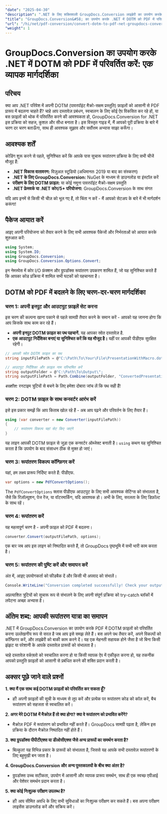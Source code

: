 ```yaml
---
"date": "2025-04-30"
"description": ".NET के लिए शक्तिशाली GroupDocs.Conversion लाइब्रेरी का उपयोग करके Microsoft Word Template फ़ाइलों (.dotm) को PDF में सहजता से रूपांतरित करना सीखें। अपने दस्तावेज़ प्रबंधन को कुशलतापूर्वक सुव्यवस्थित करें।"
"title": "GroupDocs.Conversion&#58; का उपयोग करके .NET में DOTM को PDF में परिवर्तित करें एक व्यापक मार्गदर्शिका"
"url": "/hi/net/pdf-conversion/convert-dotm-to-pdf-net-groupdocs-conversion/"
"weight": 1
---
```


# GroupDocs.Conversion का उपयोग करके .NET में DOTM को PDF में परिवर्तित करें: एक व्यापक मार्गदर्शिका

## परिचय

क्या आप .NET परिवेश में अपनी DOTM (पावरपॉइंट मैक्रो-सक्षम प्रस्तुति) फ़ाइलों को आसानी से PDF प्रारूप में बदलना चाहते हैं? चाहे आप दस्तावेज़ प्रबंधन, स्वचालन के लिए कोई ऐप विकसित कर रहे हों, या बस फ़ाइलों को थोक में परिवर्तित करने की आवश्यकता हो, GroupDocs.Conversion for .NET इस प्रक्रिया को सहज, कुशल और सीधा बनाता है। इस विस्तृत गाइड में, मैं आपको पूरी प्रक्रिया के बारे में चरण दर चरण बताऊँगा, साथ ही आवश्यक सुझाव और सर्वोत्तम अभ्यास साझा करूँगा।

## आवश्यक शर्तें

कोडिंग शुरू करने से पहले, सुनिश्चित करें कि आपके पास सुचारू रूपांतरण प्रक्रिया के लिए सभी चीजें मौजूद हैं:

- **.NET विकास वातावरण:** विज़ुअल स्टूडियो (अधिमानतः 2019 या बाद का संस्करण)
- **.NET के लिए GroupDocs.Conversion:** NuGet के माध्यम से डाउनलोड या इंस्टॉल करें
- **परीक्षण के लिए DOTM फ़ाइल:** या कोई नमूना पावरपॉइंट मैक्रो-सक्षम प्रस्तुति
- **.NET फ्रेमवर्क या .NET कोर/5+ परियोजना:** GroupDocs.Conversion के साथ संगत

यदि आप इनमें से किसी भी चीज़ को भूल गए हैं, तो चिंता न करें - मैं आपको सेटअप के बारे में भी मार्गदर्शन करूंगा!


## पैकेज आयात करें

आइए अपनी परियोजना को तैयार करने के लिए सभी आवश्यक पैकेजों और निर्भरताओं को आयात करके शुरुआत करें:

```csharp
using System;
using System.IO;
using GroupDocs.Conversion;
using GroupDocs.Conversion.Options.Convert;
```

इन नेमस्पेस में कोर I/O फ़ंक्शन और ग्रुपडॉक्स रूपांतरण उपकरण शामिल हैं, जो यह सुनिश्चित करते हैं कि आपका कोड प्रक्रिया में शामिल सभी घटकों को पहचानता है।


## DOTM को PDF में बदलने के लिए चरण-दर-चरण मार्गदर्शिका

### चरण 1: अपनी इनपुट और आउटपुट फ़ाइलें सेट करना

इस चरण की कल्पना खाना पकाने से पहले सामग्री तैयार करने के समान करें - आपको यह जानना होगा कि आप किसके साथ काम कर रहे हैं।

- **अपनी इनपुट DOTM फ़ाइल का पथ पहचानें.** यह आपका स्रोत दस्तावेज़ है.
- **एक आउटपुट निर्देशिका बनाएं या सुनिश्चित करें कि वह मौजूद है।** यहीं पर आपकी पीडीएफ सुरक्षित रहेगी।

```csharp
// आपकी स्रोत DOTM फ़ाइल का पथ
string inputFilePath = @"C:\Path\To\Your\File\PresentationWithMacro.dotm";

// आउटपुट निर्देशिका और फ़ाइल नाम परिभाषित करें
string outputFolder = @"C:\Path\To\Output\";
string outputFilePath = Path.Combine(outputFolder, "ConvertedPresentation.pdf");
```

*बख्शीश:* रनटाइम त्रुटियों से बचने के लिए हमेशा दोबारा जांच लें कि पथ सही हैं!

### चरण 2: DOTM फ़ाइल के साथ कनवर्टर आरंभ करें

इसे इस प्रकार समझें कि आप किताब खोल रहे हैं - अब आप पढ़ने और परिवर्तन के लिए तैयार हैं।

```csharp
using (var converter = new Converter(inputFilePath))
{
    // रूपांतरण विकल्प यहां सेट किए जाएंगे
}
```

यह लाइन आपकी DOTM फ़ाइल से जुड़ा एक कनवर्टर ऑब्जेक्ट बनाती है। `using` कथन यह सुनिश्चित करता है कि उपयोग के बाद संसाधन ठीक से मुक्त हो जाएं।

### चरण 3: रूपांतरण विकल्प कॉन्फ़िगर करें

यहां, हम लक्ष्य प्रारूप निर्दिष्ट करते हैं: पीडीएफ.

```csharp
var options = new PdfConvertOptions();
```

The `PdfConvertOptions` क्लास पीडीएफ आउटपुट के लिए सभी आवश्यक सेटिंग्स को संभालता है, जैसे कि रिज़ॉल्यूशन, पेज रेंज, या वॉटरमार्किंग, यदि आवश्यक हो। अभी के लिए, सरलता के लिए डिफ़ॉल्ट के साथ रहें।

### चरण 4: रूपांतरण करें

यह महत्वपूर्ण चरण है - अपनी फ़ाइल को PDF में बदलना।

```csharp
converter.Convert(outputFilePath, options);
```

एक बार जब आप इस लाइन को निष्पादित करते हैं, तो GroupDocs पृष्ठभूमि में सभी भारी काम करता है।

### चरण 5: रूपांतरण की पुष्टि करें और समापन करें

अंत में, आइए उपयोगकर्ता को फीडबैक दें और किसी भी अपवाद को संभालें।

```csharp
Console.WriteLine("Conversion completed successfully! Check your output at: " + outputFilePath);
```

अप्रत्याशित त्रुटियों को सुचारू रूप से संभालने के लिए अपनी संपूर्ण प्रक्रिया को try-catch ब्लॉकों में लपेटना अच्छा अभ्यास है।


## अंतिम शब्द: आपकी रूपांतरण यात्रा का समापन

.NET में GroupDocs.Conversion का उपयोग करके PDF में DOTM फ़ाइलों को परिवर्तित करना उल्लेखनीय रूप से सरल है जब आप इसे समझ लेते हैं। बस अपने पथ तैयार करें, अपने विकल्पों को कॉन्फ़िगर करें, और लाइब्रेरी को बाकी काम करने दें। यह एक मेहनती सहायक होने जैसा है जो बिना किसी झंझट या परेशानी के आपके दस्तावेज़ प्रारूपों को संभालता है।

चाहे दस्तावेज़ वर्कफ़्लो को स्वचालित करना हो या किसी व्यापक ऐप में एकीकृत करना हो, यह तकनीक आपको प्रस्तुति फ़ाइलों को आसानी से प्रबंधित करने की शक्ति प्रदान करती है।


## अक्सर पूछे जाने वाले प्रश्नों

**1. क्या मैं एक साथ कई DOTM फ़ाइलों को परिवर्तित कर सकता हूँ?**  
- हाँ! अपनी फ़ाइलों की सूची के माध्यम से लूप करें और प्रत्येक पर रूपांतरण कोड को कॉल करें, बैच रूपांतरण को सहजता से स्वचालित करें।

**2. अगर मेरे DOTM में मैक्रोज़ हैं तो क्या होगा? क्या वे रूपांतरण को प्रभावित करेंगे?**  
- मैक्रोज़ PDF में रूपांतरण को प्रभावित नहीं करते हैं। GroupDocs सामग्री पढ़ता है, लेकिन इस प्रक्रिया के दौरान मैक्रोज़ निष्पादित नहीं होते हैं।

**3. क्या ग्रुपडॉक्स पीपीटीएक्स या डीओसीएक्स जैसे अन्य प्रारूपों का समर्थन करता है?**  
- बिल्कुल! यह विभिन्न प्रकार के प्रारूपों को संभालता है, जिससे यह आपके सभी दस्तावेज़ रूपांतरणों के लिए बहुमुखी बन जाता है।

**4. GroupDocs.Conversion और अन्य पुस्तकालयों के बीच क्या अंतर है?**  
- ग्रुपडॉक्स उच्च सटीकता, उपयोग में आसानी और व्यापक प्रारूप समर्थन, साथ ही एक स्वच्छ एपीआई और पेशेवर समर्थन प्रदान करता है।

**5. क्या कोई निःशुल्क परीक्षण उपलब्ध है?**  
- हाँ! आप सीमित अवधि के लिए सभी सुविधाओं का निःशुल्क परीक्षण कर सकते हैं। बस अपना परीक्षण लाइसेंस डाउनलोड करें और सक्रिय करें।